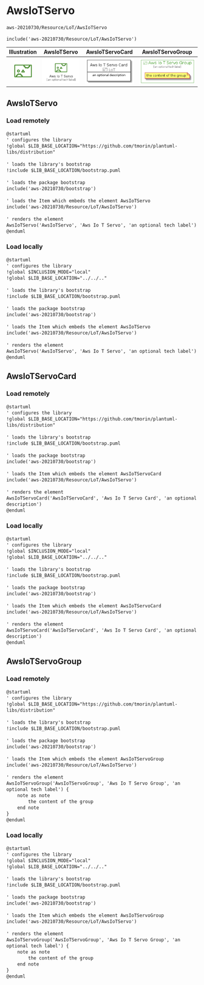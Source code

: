 # AwsIoTServo


```text
aws-20210730/Resource/LoT/AwsIoTServo
```

```text
include('aws-20210730/Resource/LoT/AwsIoTServo')
```



| Illustration | AwsIoTServo | AwsIoTServoCard | AwsIoTServoGroup |
| :---: | :---: | :---: | :---: |
| ![illustration for Illustration](../../../aws-20210730/Resource/LoT/AwsIoTServo.png) | ![illustration for AwsIoTServo](../../../aws-20210730/Resource/LoT/AwsIoTServo.Local.png) | ![illustration for AwsIoTServoCard](../../../aws-20210730/Resource/LoT/AwsIoTServoCard.Local.png) | ![illustration for AwsIoTServoGroup](../../../aws-20210730/Resource/LoT/AwsIoTServoGroup.Local.png) |




## AwsIoTServo

### Load remotely
```plantuml
@startuml
' configures the library
!global $LIB_BASE_LOCATION="https://github.com/tmorin/plantuml-libs/distribution"

' loads the library's bootstrap
!include $LIB_BASE_LOCATION/bootstrap.puml

' loads the package bootstrap
include('aws-20210730/bootstrap')

' loads the Item which embeds the element AwsIoTServo
include('aws-20210730/Resource/LoT/AwsIoTServo')

' renders the element
AwsIoTServo('AwsIoTServo', 'Aws Io T Servo', 'an optional tech label')
@enduml
```

### Load locally
```plantuml
@startuml
' configures the library
!global $INCLUSION_MODE="local"
!global $LIB_BASE_LOCATION="../../.."

' loads the library's bootstrap
!include $LIB_BASE_LOCATION/bootstrap.puml

' loads the package bootstrap
include('aws-20210730/bootstrap')

' loads the Item which embeds the element AwsIoTServo
include('aws-20210730/Resource/LoT/AwsIoTServo')

' renders the element
AwsIoTServo('AwsIoTServo', 'Aws Io T Servo', 'an optional tech label')
@enduml
```

## AwsIoTServoCard

### Load remotely
```plantuml
@startuml
' configures the library
!global $LIB_BASE_LOCATION="https://github.com/tmorin/plantuml-libs/distribution"

' loads the library's bootstrap
!include $LIB_BASE_LOCATION/bootstrap.puml

' loads the package bootstrap
include('aws-20210730/bootstrap')

' loads the Item which embeds the element AwsIoTServoCard
include('aws-20210730/Resource/LoT/AwsIoTServo')

' renders the element
AwsIoTServoCard('AwsIoTServoCard', 'Aws Io T Servo Card', 'an optional description')
@enduml
```

### Load locally
```plantuml
@startuml
' configures the library
!global $INCLUSION_MODE="local"
!global $LIB_BASE_LOCATION="../../.."

' loads the library's bootstrap
!include $LIB_BASE_LOCATION/bootstrap.puml

' loads the package bootstrap
include('aws-20210730/bootstrap')

' loads the Item which embeds the element AwsIoTServoCard
include('aws-20210730/Resource/LoT/AwsIoTServo')

' renders the element
AwsIoTServoCard('AwsIoTServoCard', 'Aws Io T Servo Card', 'an optional description')
@enduml
```

## AwsIoTServoGroup

### Load remotely
```plantuml
@startuml
' configures the library
!global $LIB_BASE_LOCATION="https://github.com/tmorin/plantuml-libs/distribution"

' loads the library's bootstrap
!include $LIB_BASE_LOCATION/bootstrap.puml

' loads the package bootstrap
include('aws-20210730/bootstrap')

' loads the Item which embeds the element AwsIoTServoGroup
include('aws-20210730/Resource/LoT/AwsIoTServo')

' renders the element
AwsIoTServoGroup('AwsIoTServoGroup', 'Aws Io T Servo Group', 'an optional tech label') {
    note as note
        the content of the group
    end note
}
@enduml
```

### Load locally
```plantuml
@startuml
' configures the library
!global $INCLUSION_MODE="local"
!global $LIB_BASE_LOCATION="../../.."

' loads the library's bootstrap
!include $LIB_BASE_LOCATION/bootstrap.puml

' loads the package bootstrap
include('aws-20210730/bootstrap')

' loads the Item which embeds the element AwsIoTServoGroup
include('aws-20210730/Resource/LoT/AwsIoTServo')

' renders the element
AwsIoTServoGroup('AwsIoTServoGroup', 'Aws Io T Servo Group', 'an optional tech label') {
    note as note
        the content of the group
    end note
}
@enduml
```

